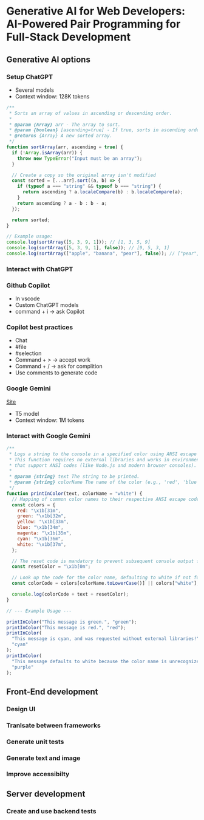# Generative AI for Web Developers: AI-Powered Pair Programming for Full-Stack Development

## Generative AI options

### Setup ChatGPT

- Several models
- Context window: 128K tokens

```js
/**
 * Sorts an array of values in ascending or descending order.
 *
 * @param {Array} arr - The array to sort.
 * @param {boolean} [ascending=true] - If true, sorts in ascending order; if false, descending.
 * @returns {Array} A new sorted array.
 */
function sortArray(arr, ascending = true) {
  if (!Array.isArray(arr)) {
    throw new TypeError("Input must be an array");
  }

  // Create a copy so the original array isn't modified
  const sorted = [...arr].sort((a, b) => {
    if (typeof a === "string" && typeof b === "string") {
      return ascending ? a.localeCompare(b) : b.localeCompare(a);
    }
    return ascending ? a - b : b - a;
  });

  return sorted;
}

// Example usage:
console.log(sortArray([5, 3, 9, 1])); // [1, 3, 5, 9]
console.log(sortArray([5, 3, 9, 1], false)); // [9, 5, 3, 1]
console.log(sortArray(["apple", "banana", "pear"], false)); // ["pear", "banana", "apple"]
```

### Interact with ChatGPT

### Github Copilot

- In vscode
- Custom ChatGPT models
- command + i -> ask Copilot

### Copilot best practices

- Chat
- #file
- #selection
- Command + > -> accept work
- Command + / -> ask for complition
- Use comments to generate code

### Google Gemini

[Site](https://gemini.google.com/app?hl=it)

- T5 model
- Context window: 1M tokens

### Interact with Google Gemini

```js
/**
 * Logs a string to the console in a specified color using ANSI escape codes.
 * This function requires no external libraries and works in environments
 * that support ANSI codes (like Node.js and modern browser consoles).
 *
 * @param {string} text The string to be printed.
 * @param {string} colorName The name of the color (e.g., 'red', 'blue', 'green'). Defaults to 'white'.
 */
function printInColor(text, colorName = "white") {
  // Mapping of common color names to their respective ANSI escape codes (foreground colors).
  const colors = {
    red: "\x1b[31m",
    green: "\x1b[32m",
    yellow: "\x1b[33m",
    blue: "\x1b[34m",
    magenta: "\x1b[35m",
    cyan: "\x1b[36m",
    white: "\x1b[37m",
  };

  // The reset code is mandatory to prevent subsequent console output from being colored.
  const resetColor = "\x1b[0m";

  // Look up the code for the color name, defaulting to white if not found.
  const colorCode = colors[colorName.toLowerCase()] || colors["white"];

  console.log(colorCode + text + resetColor);
}

// --- Example Usage ---

printInColor("This message is green.", "green");
printInColor("This message is red.", "red");
printInColor(
  "This message is cyan, and was requested without external libraries!",
  "cyan"
);
printInColor(
  "This message defaults to white because the color name is unrecognized.",
  "purple"
);
```

## Front-End development

### Design UI

### Tranlsate between frameworks

### Generate unit tests

### Generate text and image

### Improve accessibilty

## Server development

### Create and use backend tests
